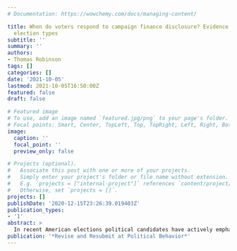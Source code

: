 ```yaml
---
# Documentation: https://wowchemy.com/docs/managing-content/

title: When do voters respond to campaign finance disclosure? Evidence from multiple
  election types
subtitle: ''
summary: ''
authors:
- Thomas Robinson
tags: []
categories: []
date: '2021-10-05'
lastmod: 2021-10-05T16:50:00Z
featured: false
draft: false

# Featured image
# To use, add an image named `featured.jpg/png` to your page's folder.
# Focal points: Smart, Center, TopLeft, Top, TopRight, Left, Right, BottomLeft, Bottom, BottomRight.
image:
  caption: ''
  focal_point: ''
  preview_only: false

# Projects (optional).
#   Associate this post with one or more of your projects.
#   Simply enter your project's folder or file name without extension.
#   E.g. `projects = ["internal-project"]` references `content/project/deep-learning/index.md`.
#   Otherwise, set `projects = []`.
projects: []
publishDate: '2020-12-15T23:26:39.019403Z'
publication_types:
- '1'
abstract: >
  In recent American elections political candidates have actively emphasized features of their fundraising profiles when campaigning. Yet, surprisingly, we know comparatively little about how  financial information affects vote choice specifically, whether effects differ across types of election, and how robust any effects are to other relevant political signals. Using a series of conjoint experiment designs, I compare the effects of campaigns' financial profiles on vote choice across direct democratic and representative elections, randomizing subjects' exposure to additional political cues. I find that while the financial profile of candidates can affect vote choice, these effects are drowned out by non-financial signals. In ballot initiative races, the explicit policy focus of the election appears to swamp any effect of financial information. This paper is the first to explore the comparative effects of financial disclosure across election type, contributing to our understanding of how different heuristics interact across electoral contexts.
publication: '*Revise and Resubmit at Political Behavior*'
---
```

